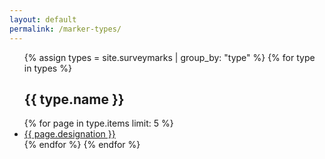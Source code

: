 ```yaml
---
layout: default
permalink: /marker-types/
---
```


<ul>
  {% assign types = site.surveymarks | group_by: "type" %}
  {% for type in types %}
    <h2 id="{{ type.name | slugify }}">{{ type.name }}</h2>
      {% for page in type.items limit: 5 %}
        <li><a href="{{page.url}}">{{ page.designation }}</a></li>
      {% endfor %}
  {% endfor %}
</ul>